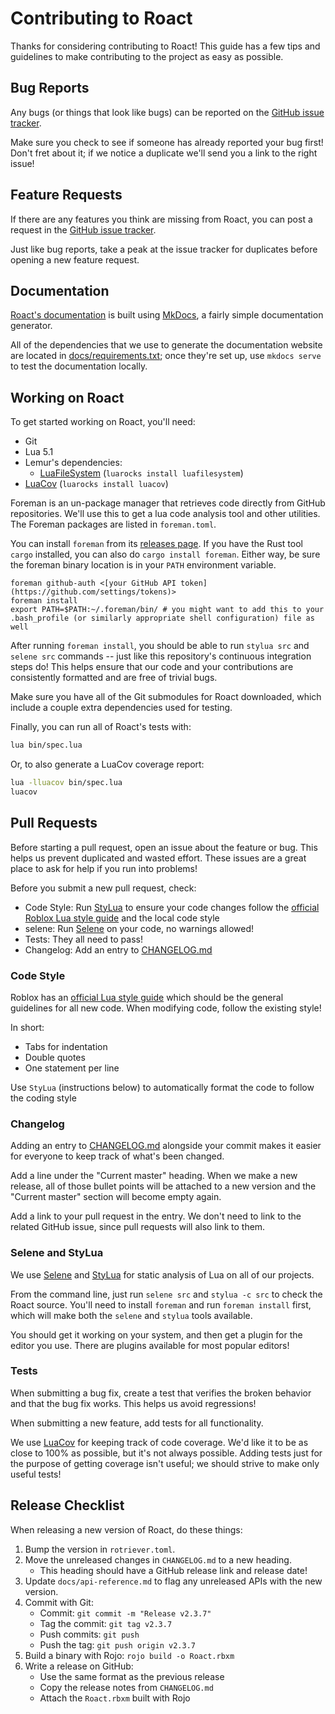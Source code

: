 # Contributing to Roact
Thanks for considering contributing to Roact! This guide has a few tips and guidelines to make contributing to the project as easy as possible.

## Bug Reports
Any bugs (or things that look like bugs) can be reported on the [GitHub issue tracker](https://github.com/Firere/Roact/issues).

Make sure you check to see if someone has already reported your bug first! Don't fret about it; if we notice a duplicate we'll send you a link to the right issue!

## Feature Requests
If there are any features you think are missing from Roact, you can post a request in the [GitHub issue tracker](https://github.com/Firere/Roact/issues).

Just like bug reports, take a peak at the issue tracker for duplicates before opening a new feature request.

## Documentation
[Roact's documentation](https://firere.github.io/roact) is built using [MkDocs](http://www.mkdocs.org/), a fairly simple documentation generator.

All of the dependencies that we use to generate the documentation website are located in [docs/requirements.txt](docs/requirements.txt); once they're set up, use `mkdocs serve` to test the documentation locally.

## Working on Roact
To get started working on Roact, you'll need:
* Git
* Lua 5.1
* Lemur's dependencies:
	* [LuaFileSystem](https://keplerproject.github.io/luafilesystem/) (`luarocks install luafilesystem`)
* [LuaCov](https://keplerproject.github.io/luacov) (`luarocks install luacov`)

Foreman is an un-package manager that retrieves code directly from GitHub repositories. We'll use this to get a lua code analysis tool and other utilities. The Foreman packages are listed in `foreman.toml`.

You can install `foreman` from its [releases page](https://github.com/Roblox/foreman/releases). If you have the Rust tool `cargo` installed, you can also do `cargo install foreman`. Either way, be sure the foreman binary location is in your `PATH` environment variable.

```
foreman github-auth <[your GitHub API token](https://github.com/settings/tokens)>
foreman install
export PATH=$PATH:~/.foreman/bin/ # you might want to add this to your .bash_profile (or similarly appropriate shell configuration) file as well
```

After running `foreman install`, you should be able to run `stylua src` and `selene src` commands -- just like this repository's continuous integration steps do! This helps ensure that our code and your contributions are consistently formatted and are free of trivial bugs.

Make sure you have all of the Git submodules for Roact downloaded, which include a couple extra dependencies used for testing.

Finally, you can run all of Roact's tests with:

```sh
lua bin/spec.lua
```

Or, to also generate a LuaCov coverage report:

```sh
lua -lluacov bin/spec.lua
luacov
```

## Pull Requests
Before starting a pull request, open an issue about the feature or bug. This helps us prevent duplicated and wasted effort. These issues are a great place to ask for help if you run into problems!

Before you submit a new pull request, check:
* Code Style: Run [StyLua](https://github.com/JohnnyMorganz/StyLua) to ensure your code changes follow the [official Roblox Lua style guide](https://roblox.github.io/lua-style-guide) and the local code style
* selene: Run [Selene](https://github.com/kampfkarren/selene) on your code, no warnings allowed!
* Tests: They all need to pass!
* Changelog: Add an entry to [CHANGELOG.md](CHANGELOG.md)

### Code Style
Roblox has an [official Lua style guide](https://roblox.github.io/lua-style-guide) which should be the general guidelines for all new code. When modifying code, follow the existing style!

In short:

* Tabs for indentation
* Double quotes
* One statement per line

Use `StyLua` (instructions below) to automatically format the code to follow the coding style

### Changelog
Adding an entry to [CHANGELOG.md](CHANGELOG.md) alongside your commit makes it easier for everyone to keep track of what's been changed.

Add a line under the "Current master" heading. When we make a new release, all of those bullet points will be attached to a new version and the "Current master" section will become empty again.

Add a link to your pull request in the entry. We don't need to link to the related GitHub issue, since pull requests will also link to them.

### Selene and StyLua
We use [Selene](https://github.com/kampfkarren/selene) and [StyLua](https://github.com/JohnnyMorganz/StyLua) for static analysis of Lua on all of our projects.

From the command line, just run `selene src` and `stylua -c src` to check the Roact source. You'll need to install `foreman` and run `foreman install` first, which will make both the `selene` and `stylua` tools available.

You should get it working on your system, and then get a plugin for the editor you use. There are plugins available for most popular editors!

### Tests
When submitting a bug fix, create a test that verifies the broken behavior and that the bug fix works. This helps us avoid regressions!

When submitting a new feature, add tests for all functionality.

We use [LuaCov](https://keplerproject.github.io/luacov) for keeping track of code coverage. We'd like it to be as close to 100% as possible, but it's not always possible. Adding tests just for the purpose of getting coverage isn't useful; we should strive to make only useful tests!

## Release Checklist
When releasing a new version of Roact, do these things:

1. Bump the version in `rotriever.toml`.
2. Move the unreleased changes in `CHANGELOG.md` to a new heading.
	- This heading should have a GitHub release link and release date!
3. Update `docs/api-reference.md` to flag any unreleased APIs with the new version.
5. Commit with Git:
	- Commit: `git commit -m "Release v2.3.7"`
	- Tag the commit: `git tag v2.3.7`
	- Push commits: `git push`
	- Push the tag: `git push origin v2.3.7`
6. Build a binary with Rojo: `rojo build -o Roact.rbxm`
7. Write a release on GitHub:
	- Use the same format as the previous release
	- Copy the release notes from `CHANGELOG.md`
	- Attach the `Roact.rbxm` built with Rojo
